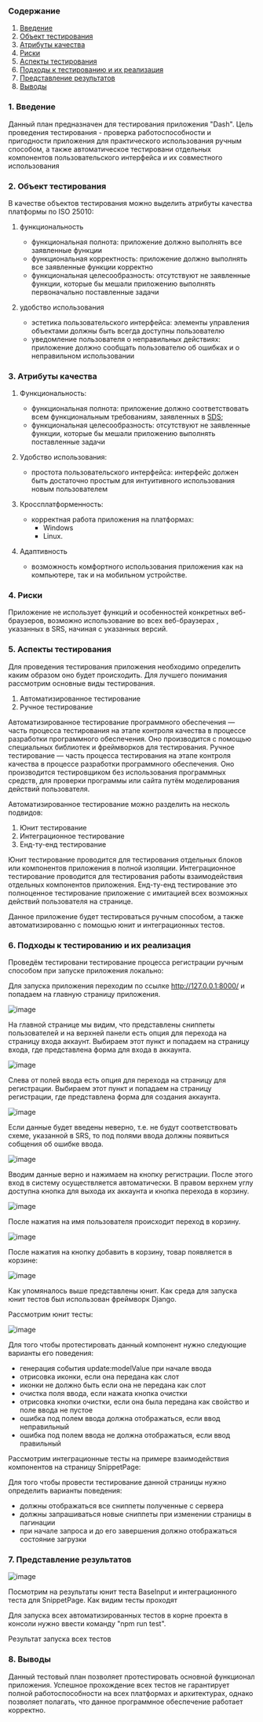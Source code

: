 
### Содержание
  1. [Введение](#1)
  2. [Объект тестирования](#2)
  3. [Атрибуты качества](#3)
  4. [Риски](#4)
  5. [Аспекты тестирования](#5)<br>
  6. [Подходы к тестированию и их реализация](#6)
  7. [Представление результатов](#7)
  8. [Выводы](#8)


<a name="1"></a>
### 1. Введение

Данный план предназначен для тестирования приложения "Dash". Цель проведения тестирования - проверка работоспособности и пригодности приложения для практического использования ручным способом, а также автоматическое тестировани отдельных компонентов пользовательского интерфейса и их совместного использования

<a name="2"></a>
### 2. Объект тестирования

В качестве объектов тестирования можно выделить атрибуты качества платформы по ISO 25010:

1. функциональность

	- функциональная полнота: приложение должно выполнять все заявленные функции
	- функциональная корректность: приложение должно выполнять все заявленные функции корректно
	- функциональная целесообразность: отсутствуют не заявленные функции, которые бы мешали приложению выполнять первоначально поставленные задачи

2. удобство использования

	- эстетика пользовательского интерфейса: элементы управления объектами должны быть всегда доступны пользователю
	- уведомление пользователя о неправильных действиях: приложение должно сообщать пользователю об ошибках и о неправильном использовании

<a name="3"></a>
### 3. Атрибуты качества

1. Функциональность:

    - функциональная полнота: приложение должно соответствовать всем функциональным требованиям, заявленных в [SDS]([../SDS]);
    - функциональная целесообразность: отсутствуют не заявленные функции, которые бы мешали приложению выполнять поставленные задачи
    
2. Удобство использования:

    - простота пользовательского интерфейса: интерфейс должен быть достаточно простым для интуитивного использования новым пользователем
    
3. Кроссплатформенность:

    - корректная работа приложения на платформах:
      - Windows
      - Linux.
      
4. Адаптивность

    - возможность комфортного использования приложения как на компьютере, так и на мобильном устройстве.

<a name="4"></a>
### 4. Риски
Приложение не использует функций и особенностей конкретных веб-браузеров, возможно использование во всех веб-браузерах , указанных в SRS, начиная с указанных версий.

<a name="5"></a>
### 5. Аспекты тестирования

Для проведения тестирования приложения необходимо определить каким образом оно будет происходить. Для лучшего понимания рассмотрим основные виды тестирования.

1. Автоматизированное тестирование
2. Ручное тестирование

Автоматизированное тестирование программного обеспечения — часть процесса тестирования на этапе контроля качества в процессе разработки программного обеспечения. Оно производится с помощью специальных библиотек и фреймворков для тестирования.
Ручное тестирование — часть процесса тестирования на этапе контроля качества в процессе разработки программного обеспечения. Оно производится тестировщиком без использования программных средств, для проверки программы или сайта путём моделирования действий пользователя.

Автоматизированное тестирование можно разделить на несколь подвидов:

1. Юнит тестирование
2. Интеграционное тестирование
3. Енд-ту-енд тестирование

Юнит тестирование проводится для тестирования отдельных блоков или компонентов приложения в полной изоляции.
Интеграционное тестирование проводится для тестирования работы взаимодействия отдельных компонентов приложения.
Енд-ту-енд тестирование это полноценное тестирование приложение с имитацией всех возможных действий пользователя на странице.

Данное приложение будет тестироваться ручным способом, а также автоматизированно с помощью юнит и интеграционных тестов.

<a name="6"></a>
### 6. Подходы к тестированию и их реализация

Проведём тестировани тестирование процесса регистрации ручным способом при запуске приложения локально:

Для запуска приложения переходим по ссылке http://127.0.0.1:8000/ и попадаем на главную страницу приложения. 

![image](Images/1.png)


На главной странице мы видим, что представлены сниппеты пользователей и на верхней панели есть опция для перехода на страницу входа аккаунт. Выбираем этот пункт и попадаем на страницу входа, где представлена форма для входа в аккаунта.

![image](Images/2.png)


Слева от полей ввода есть опция для перехода на страницу для регистрации. Выбираем этот пункт и попадаем на страницу регистрации, где представлена форма для создания аккаунта.

![image](Images/3.png)


Если данные будет введены неверно, т.е. не будут соответствовать схеме, указанной в SRS, то под полями ввода должны появиться собщения об ошибке ввода.

![image](Images/4.png)


Вводим данные верно и нажимаем на кнопку регистрации. После этого вход в систему осуществляется автоматически. В правом верхнем углу доступна кнопка для выхода их аккаунта и кнопка перехода в корзину.

![image](Images/5.png)


После нажатия на имя пользователя происходит переход в корзину.

![image](Images/6.png)

После нажатия на кнопку добавить в корзину, товар появляется в корзине:

![image](Images/8.jpeg)


Как упомяналось выше представлены юнит. Как среда для запуска юнит тестов был использован фреймворк Django.

Рассмотрим юнит тесты:

![image](Images/7.png)

Для того чтобы протестировать данный компонент нужно следующие варианты его поведения:
- генерация события update:modelValue при начале ввода
- отрисовка иконки, если она передана как слот
- иконки не должно быть если она не передана как слот
- очистка поля ввода, если нажата кнопка очистки
- отрисовка кнопки очистки, если она была передана как свойство и поле ввода не пустое
- ошибка под полем ввода должна отображаться, если ввод неправильный
- ошибка под полем ввода не должна отображаться, если ввод правильный

Рассмотрим интеграционные тесты на примере взаимодействия компонентов на страницу SnippetPage:

Для того чтобы провести тестирование данной страницы нужно определить варианты поведения:
- должны отображаться все сниппеты полученные с сервера
- должны запрашиваться новые сниппеты при изменении страницы в пагинации
- при начале запроса и до его завершения должно отображаться состояние загрузки

<a name="7"></a>
### 7. Представление результатов

![image](Images/7.png)

Посмотрим на результаты юнит теста BaseInput и интеграционного теста для SnippetPage. Как видим тесты проходят





Для запуска всех автоматизированных тестов в корне проекта в консоли нужно ввести команду "npm run test".



Результат запуска всех тестов



<a name="8"></a>
### 8. Выводы
Данный тестовый план позволяет протестировать основной функционал приложения. Успешное прохождение всех тестов не гарантирует полной работоспособности на всех платформах и архитектурах, однако позволяет полагать, что данное программное обеспечение работает корректно.
